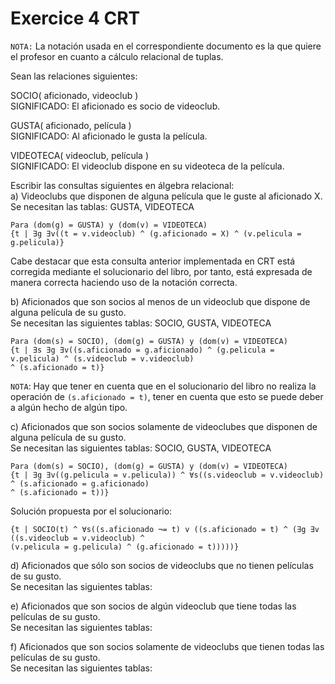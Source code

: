 # Exercice 4 CRT

`NOTA:` La notación usada en el correspondiente documento es la que quiere el profesor en cuanto a cálculo relacional
de tuplas.

Sean las relaciones siguientes: 

SOCIO( aficionado, videoclub )\
SIGNIFICADO: El aficionado es socio de videoclub. 

GUSTA( aficionado, película )\
SIGNIFICADO: Al aficionado le gusta la película. 

VIDEOTECA( videoclub, película )\
SIGNIFICADO: El videoclub dispone en su videoteca de la película. 

Escribir las consultas siguientes en álgebra relacional:\
a) Videoclubs que disponen de alguna película que le guste al aficionado X.\
Se necesitan las tablas: GUSTA, VIDEOTECA
```
Para (dom(g) = GUSTA) y (dom(v) = VIDEOTECA)
{t | ∃g ∃v((t = v.videoclub) ^ (g.aficionado = X) ^ (v.pelicula = g.pelicula)} 
```

Cabe destacar que esta consulta anterior implementada en CRT está corregida mediante el solucionario del libro,
por tanto, está expresada de manera correcta haciendo uso de la notación correcta.

b) Aficionados que son socios al menos de un videoclub que dispone de alguna película de
su gusto.\
Se necesitan las siguientes tablas: SOCIO, GUSTA, VIDEOTECA
```
Para (dom(s) = SOCIO), (dom(g) = GUSTA) y (dom(v) = VIDEOTECA)
{t | ∃s ∃g ∃v((s.aficionado = g.aficionado) ^ (g.pelicula = v.pelicula) ^ (s.videoclub = v.videoclub) 
^ (s.aficionado = t)}
```

`NOTA`: Hay que tener en cuenta que en el solucionario del libro no realiza la operación de `(s.aficionado = t)`,
tener en cuenta que esto se puede deber a algún hecho de algún tipo.

c) Aficionados que son socios solamente de videoclubes que disponen de alguna película de
su gusto.\
Se necesitan las siguientes tablas: SOCIO, GUSTA, VIDEOTECA
```
Para (dom(s) = SOCIO), (dom(g) = GUSTA) y (dom(v) = VIDEOTECA)
{t | ∃g ∃v((g.pelicula = v.pelicula)) ^ ∀s((s.videoclub = v.videoclub) ^ (s.aficionado = g.aficionado) 
^ (s.aficionado = t))}
```

Solución propuesta por el solucionario:
```
{t | SOCIO(t) ^ ∀s((s.aficionado ¬= t) v ((s.aficionado = t) ^ (∃g ∃v ((s.videoclub = v.videoclub) ^
(v.pelicula = g.pelicula) ^ (g.aficionado = t)))))}
```

d) Aficionados que sólo son socios de videoclubs que no tienen películas de su gusto.\
Se necesitan las siguientes tablas:

e) Aficionados que son socios de algún videoclub que tiene todas las películas de su gusto.\
Se necesitan las siguientes tablas:

f) Aficionados que son socios solamente de videoclubs que tienen todas las películas de su
gusto.\
Se necesitan las siguientes tablas:
